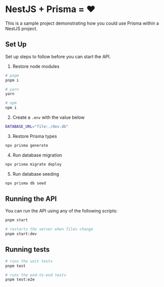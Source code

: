 # NestJS + Prisma = ❤️

This is a sample project demonstrating how you could use Prisma within a NestJS project.

## Set Up

Set up steps to follow before you can start the API.

1. Restore node modules

  ```bash
  # pnpm
  pnpm i

  # yarn
  yarn

  # npm
  npm i
  ```

2. Create a `.env` with the value below

  ```bash
  DATABASE_URL="file:./dev.db"
  ```

3. Restore Prisma types

  ```bash
  npx prisma generate
  ```

4. Run database migration

  ```bash
  npx prisma migrate deploy
  ```

5. Run database seeding

  ```bash
  npx prisma db seed
  ```

## Running the API

You can run the API using any of the following scripts:

```bash
pnpm start

# restarts the server when files change
pnpm start:dev
```

## Running tests

```bash
# runs the unit tests
pnpm test

# runs the end-to-end tests
pnpm test:e2e
```